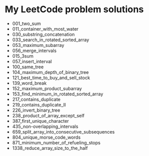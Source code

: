 # My LeetCode problem solutions

-   001_two_sum
-   011_container_with_most_water
-   030_substring_concatenation
-   033_search_in_rotated_sorted_array
-   053_maximum_subarray
-   056_merge_intervals
-   015_3sum
-   057_insert_interval
-   100_same_tree
-   104_maximum_depth_of_binary_tree
-   121_best_time_to_buy_and_sell_stock
-   139_word_break
-   152_maximum_product_subarray
-   153_find_minimum_in_rotated_sorted_array
-   217_contains_duplicate
-   219_contains_duplicate_II
-   226_invert_binary_tree
-   238_product_of_array_except_self
-   387_first_unique_character
-   435_non-overlapping_intervals
-   659_split_array_into_consecutive_subsequences
-   804_unique_morse_code_words
-   871_minimum_number_of_refueling_stops
-   1338_reduce_array_size_to_the_half
